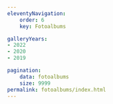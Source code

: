 ```yaml
---
eleventyNavigation:
    order: 6
    key: Fotoalbums

galleryYears:
- 2022
- 2020
- 2019

pagination:
    data: fotoalbums
    size: 9999
permalink: fotoalbums/index.html
---
```

